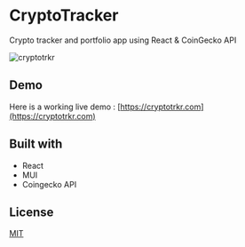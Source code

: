 # CryptoTracker
Crypto tracker and portfolio app using React &amp; CoinGecko API

![cryptotrkr](https://github.com/ramoneclarke/CryptoTrkr/assets/79229494/71e12217-f268-42b4-a044-275fab892e1e)


## Demo

Here is a working live demo : [https://cryptotrkr.com](https://cryptotrkr.com)


## Built with

- React
- MUI
- Coingecko API

## License

[MIT](https://choosealicense.com/licenses/mit/)

